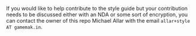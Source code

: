 If you would like to help contribute to the style guide but your contribution needs to be discussed either with an NDA or some sort of encryption, you can contact the owner of this repo Michael Allar with the email `allar+style AT gamemak.in`.
